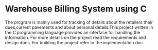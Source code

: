 # Warehouse Billing System using C
The program is mainly used for tracking of details about the retailers their dues,current pavements and about personal details.This project written in the C programming language provides an interface for handling the information. For more details on the project read the requirements and design docs. For building the project refer to the implementation doc.

